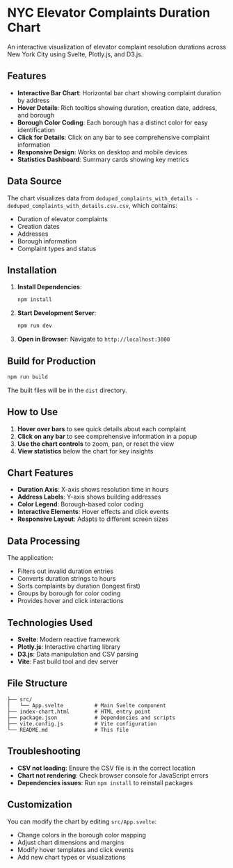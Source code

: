 # NYC Elevator Complaints Duration Chart

An interactive visualization of elevator complaint resolution durations across New York City using Svelte, Plotly.js, and D3.js.

## Features

- **Interactive Bar Chart**: Horizontal bar chart showing complaint duration by address
- **Hover Details**: Rich tooltips showing duration, creation date, address, and borough
- **Borough Color Coding**: Each borough has a distinct color for easy identification
- **Click for Details**: Click on any bar to see comprehensive complaint information
- **Responsive Design**: Works on desktop and mobile devices
- **Statistics Dashboard**: Summary cards showing key metrics

## Data Source

The chart visualizes data from `deduped_complaints_with_details - deduped_complaints_with_details.csv.csv`, which contains:
- Duration of elevator complaints
- Creation dates
- Addresses
- Borough information
- Complaint types and status

## Installation

1. **Install Dependencies**:
   ```bash
   npm install
   ```

2. **Start Development Server**:
   ```bash
   npm run dev
   ```

3. **Open in Browser**:
   Navigate to `http://localhost:3000`

## Build for Production

```bash
npm run build
```

The built files will be in the `dist` directory.

## How to Use

1. **Hover over bars** to see quick details about each complaint
2. **Click on any bar** to see comprehensive information in a popup
3. **Use the chart controls** to zoom, pan, or reset the view
4. **View statistics** below the chart for key insights

## Chart Features

- **Duration Axis**: X-axis shows resolution time in hours
- **Address Labels**: Y-axis shows building addresses
- **Color Legend**: Borough-based color coding
- **Interactive Elements**: Hover effects and click events
- **Responsive Layout**: Adapts to different screen sizes

## Data Processing

The application:
- Filters out invalid duration entries
- Converts duration strings to hours
- Sorts complaints by duration (longest first)
- Groups by borough for color coding
- Provides hover and click interactions

## Technologies Used

- **Svelte**: Modern reactive framework
- **Plotly.js**: Interactive charting library
- **D3.js**: Data manipulation and CSV parsing
- **Vite**: Fast build tool and dev server

## File Structure

```
├── src/
│   └── App.svelte          # Main Svelte component
├── index-chart.html        # HTML entry point
├── package.json            # Dependencies and scripts
├── vite.config.js          # Vite configuration
└── README.md               # This file
```

## Troubleshooting

- **CSV not loading**: Ensure the CSV file is in the correct location
- **Chart not rendering**: Check browser console for JavaScript errors
- **Dependencies issues**: Run `npm install` to reinstall packages

## Customization

You can modify the chart by editing `src/App.svelte`:
- Change colors in the borough color mapping
- Adjust chart dimensions and margins
- Modify hover templates and click events
- Add new chart types or visualizations
